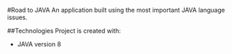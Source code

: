 #Road to JAVA
An application built using the most important JAVA language issues.

##Technologies
Project is created with:
* JAVA version 8
